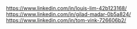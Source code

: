 https://www.linkedin.com/in/louis-lim-42b123168/
https://www.linkedin.com/in/gilad-madar-0b5a824/
https://www.linkedin.com/in/tom-vink-726606b2/
